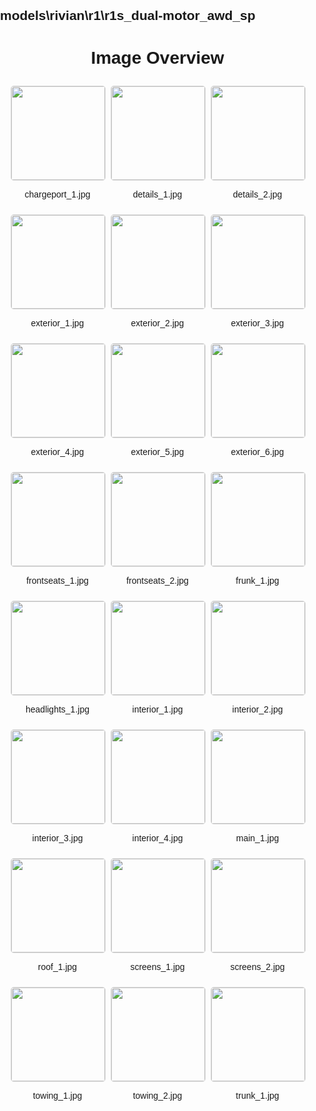 ## models\rivian\r1\r1s_dual-motor_awd_sp
<style>
    body {
        font-family: Arial, sans-serif;
        margin: 0;
        padding: 0;
    }
    .image-gallery {
        display: flex;
        flex-wrap: wrap;
        gap: 10px;
        justify-content: center;
        padding: 10px;
    }
    .image-gallery img {
        width: 150px;
        height: auto;
        border: 1px solid #ddd;
        border-radius: 5px;
    }
    .image-gallery div {
        flex: 1 1 calc(33.333% - 20px); /* Three images per row on large screens */
        max-width: 150px;
        text-align: center;
    }
    @media (max-width: 768px) {
        .image-gallery div {
            flex: 1 1 calc(50% - 20px); /* Two images per row on medium screens */
        }
    }
    @media (max-width: 480px) {
        .image-gallery div {
            flex: 1 1 100%; /* One image per row on small screens */
        }
    }
</style>
<h1 style ="text-align: center;"> Image Overview </h1> <div class="image-gallery">
<div>
<img src="https://media.evkx.net/multimedia/models/rivian/r1/r1s_dual-motor_awd_sp/chargeport_1_st.jpg">
<p>chargeport_1.jpg</p>
</div>
<div>
<img src="https://media.evkx.net/multimedia/models/rivian/r1/r1s_dual-motor_awd_sp/details_1_st.jpg">
<p>details_1.jpg</p>
</div>
<div>
<img src="https://media.evkx.net/multimedia/models/rivian/r1/r1s_dual-motor_awd_sp/details_2_st.jpg">
<p>details_2.jpg</p>
</div>
<div>
<img src="https://media.evkx.net/multimedia/models/rivian/r1/r1s_dual-motor_awd_sp/exterior_1_st.jpg">
<p>exterior_1.jpg</p>
</div>
<div>
<img src="https://media.evkx.net/multimedia/models/rivian/r1/r1s_dual-motor_awd_sp/exterior_2_st.jpg">
<p>exterior_2.jpg</p>
</div>
<div>
<img src="https://media.evkx.net/multimedia/models/rivian/r1/r1s_dual-motor_awd_sp/exterior_3_st.jpg">
<p>exterior_3.jpg</p>
</div>
<div>
<img src="https://media.evkx.net/multimedia/models/rivian/r1/r1s_dual-motor_awd_sp/exterior_4_st.jpg">
<p>exterior_4.jpg</p>
</div>
<div>
<img src="https://media.evkx.net/multimedia/models/rivian/r1/r1s_dual-motor_awd_sp/exterior_5_st.jpg">
<p>exterior_5.jpg</p>
</div>
<div>
<img src="https://media.evkx.net/multimedia/models/rivian/r1/r1s_dual-motor_awd_sp/exterior_6_st.jpg">
<p>exterior_6.jpg</p>
</div>
<div>
<img src="https://media.evkx.net/multimedia/models/rivian/r1/r1s_dual-motor_awd_sp/frontseats_1_st.jpg">
<p>frontseats_1.jpg</p>
</div>
<div>
<img src="https://media.evkx.net/multimedia/models/rivian/r1/r1s_dual-motor_awd_sp/frontseats_2_st.jpg">
<p>frontseats_2.jpg</p>
</div>
<div>
<img src="https://media.evkx.net/multimedia/models/rivian/r1/r1s_dual-motor_awd_sp/frunk_1_st.jpg">
<p>frunk_1.jpg</p>
</div>
<div>
<img src="https://media.evkx.net/multimedia/models/rivian/r1/r1s_dual-motor_awd_sp/headlights_1_st.jpg">
<p>headlights_1.jpg</p>
</div>
<div>
<img src="https://media.evkx.net/multimedia/models/rivian/r1/r1s_dual-motor_awd_sp/interior_1_st.jpg">
<p>interior_1.jpg</p>
</div>
<div>
<img src="https://media.evkx.net/multimedia/models/rivian/r1/r1s_dual-motor_awd_sp/interior_2_st.jpg">
<p>interior_2.jpg</p>
</div>
<div>
<img src="https://media.evkx.net/multimedia/models/rivian/r1/r1s_dual-motor_awd_sp/interior_3_st.jpg">
<p>interior_3.jpg</p>
</div>
<div>
<img src="https://media.evkx.net/multimedia/models/rivian/r1/r1s_dual-motor_awd_sp/interior_4_st.jpg">
<p>interior_4.jpg</p>
</div>
<div>
<img src="https://media.evkx.net/multimedia/models/rivian/r1/r1s_dual-motor_awd_sp/main_1_st.jpg">
<p>main_1.jpg</p>
</div>
<div>
<img src="https://media.evkx.net/multimedia/models/rivian/r1/r1s_dual-motor_awd_sp/roof_1_st.jpg">
<p>roof_1.jpg</p>
</div>
<div>
<img src="https://media.evkx.net/multimedia/models/rivian/r1/r1s_dual-motor_awd_sp/screens_1_st.jpg">
<p>screens_1.jpg</p>
</div>
<div>
<img src="https://media.evkx.net/multimedia/models/rivian/r1/r1s_dual-motor_awd_sp/screens_2_st.jpg">
<p>screens_2.jpg</p>
</div>
<div>
<img src="https://media.evkx.net/multimedia/models/rivian/r1/r1s_dual-motor_awd_sp/towing_1_st.jpg">
<p>towing_1.jpg</p>
</div>
<div>
<img src="https://media.evkx.net/multimedia/models/rivian/r1/r1s_dual-motor_awd_sp/towing_2_st.jpg">
<p>towing_2.jpg</p>
</div>
<div>
<img src="https://media.evkx.net/multimedia/models/rivian/r1/r1s_dual-motor_awd_sp/trunk_1_st.jpg">
<p>trunk_1.jpg</p>
</div>
</div>
